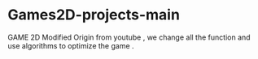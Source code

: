 # Games2D-projects-main
 GAME 2D 
Modified 
Origin from youtube , we change all the function and use algorithms to optimize the game .
